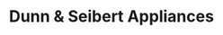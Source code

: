 ---
title: "Dunn & Seibert Appliances"
url: /martinsburg/dunn-und-seibert-appliances/
shop: Haushaltsgeräte
---